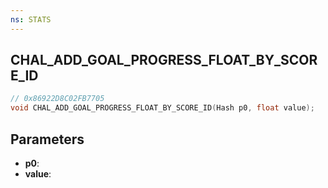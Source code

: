 ```yaml
---
ns: STATS
---
```

## CHAL_ADD_GOAL_PROGRESS_FLOAT_BY_SCORE_ID

```c
// 0x86922D8C02FB7705
void CHAL_ADD_GOAL_PROGRESS_FLOAT_BY_SCORE_ID(Hash p0, float value);
```

## Parameters
* **p0**:
* **value**:
